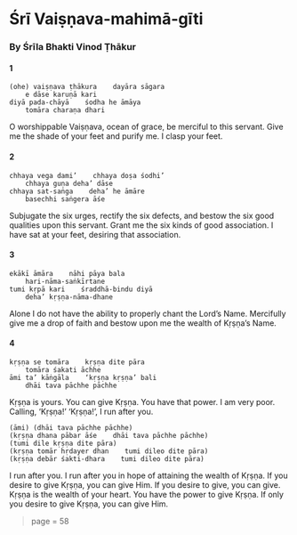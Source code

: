 # Śrī Vaiṣṇava-mahimā-gīti

### By Śrīla Bhakti Vinod Ṭhākur

#### 1

    (ohe) vaiṣṇava ṭhākura    dayāra sāgara
        e dāse karuṇā kari
    diyā pada-chāyā    śodha he āmāya
        tomāra charaṇa dhari

O worshippable Vaiṣṇava, ocean of grace, be merciful to this servant. Give me the shade of your feet and purify me. I clasp your feet.

#### 2

    chhaya vega dami’    chhaya doṣa śodhi’
        chhaya guṇa deha’ dāse
    chhaya sat-saṅga    deha’ he āmāre
        basechhi saṅgera āśe

Subjugate the six urges, rectify the six defects, and bestow the six good qualities upon this servant. Grant me the six kinds of good association. I have sat at your feet, desiring that association.

#### 3

    ekākī āmāra    nāhi pāya bala
        hari-nāma-saṅkīrtane
    tumi kṛpā kari    śraddhā-bindu diyā
        deha’ kṛṣṇa-nāma-dhane

Alone I do not have the ability to properly chant the Lord’s Name. Mercifully give me a drop of faith and bestow upon me the wealth of Kṛṣṇa’s Name.

#### 4

    kṛṣṇa se tomāra    kṛṣṇa dite pāra
        tomāra śakati āchhe
    āmi ta’ kāṅgāla    ‘kṛṣṇa kṛṣṇa’ bali
        dhāi tava pāchhe pāchhe

Kṛṣṇa is yours. You can give Kṛṣṇa. You have that power. I am very poor. Calling, ‘Kṛṣṇa!’ ‘Kṛṣṇa!’, I run after you.

    (āmi) (dhāi tava pāchhe pāchhe)
    (kṛṣṇa dhana pābar āśe    dhāi tava pāchhe pāchhe)
    (tumi dile kṛṣṇa dite pāra)
    (kṛṣṇa tomār hṛdayer dhan    tumi dileo dite pāra)
    (kṛṣṇa debār śakti-dhara    tumi dileo dite pāra)

I run after you. I run after you in hope of attaining the wealth of Kṛṣṇa. If you desire to give Kṛṣṇa, you can give Him. If you desire to give, you can give. Kṛṣṇa is the wealth of your heart. You have the power to give Kṛṣṇa. If only you desire to give Kṛṣṇa, you can give Him.


> page = 58
